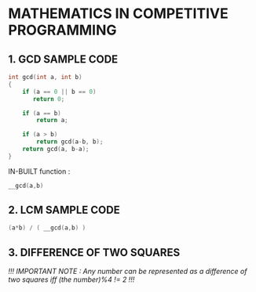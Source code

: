 # MATHEMATICS IN COMPETITIVE PROGRAMMING

## 1. GCD SAMPLE CODE
```cpp
int gcd(int a, int b) 
{  
    if (a == 0 || b == 0) 
       return 0; 

    if (a == b) 
        return a; 

    if (a > b) 
        return gcd(a-b, b); 
    return gcd(a, b-a); 
} 
```

IN-BUILT function :
```cpp
__gcd(a,b)
```
## 2. LCM SAMPLE CODE 
```cpp
(a*b) / ( __gcd(a,b) )
```

## 3. DIFFERENCE OF TWO SQUARES

_!!! IMPORTANT NOTE : Any number can be represented as a difference of two squares iff (the number)%4 != 2 !!!_
